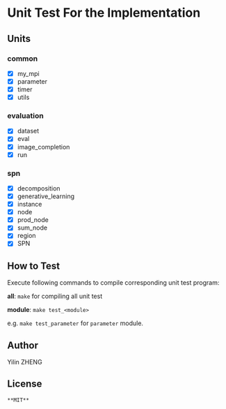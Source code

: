 # Unit Test For the Implementation

## Units

### common

- [x] my_mpi
- [x] parameter
- [x] timer
- [x] utils

### evaluation

- [x] dataset
- [x] eval
- [x] image_completion
- [x] run

### spn

- [x] decomposition
- [x] generative_learning
- [x] instance
- [x] node
- [x] prod_node
- [x] sum_node
- [x] region
- [x] SPN

## How to Test

Execute following commands to compile corresponding unit test program:

**all**: `make` for compiling all unit test

**module**: `make test_<module>`

e.g. `make test_parameter` for `parameter` module.

## Author

Yilin ZHENG

## License

    **MIT**
